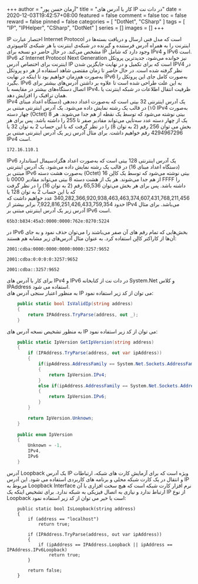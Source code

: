 +++
author = "آرمان حسن پور"
title = "کار با آدرس های IP در دات نت"
date = 2020-12-03T19:42:57+08:00
featured = false
comment = false
toc = false
reward = false
pinned = false
categories = [
	"DotNet", "CSharp"
]
tags = [
    "IP", "IPHelper", "CSharp", "DotNet"
]
series = []
images = []
+++

IP اختصار عبارت Internet Protocol است که مدل فنی ارسال و دریافت بسته‌ها در اینترنت را به همراه آدرس فرستنده و گیرنده در شبکه‌ی اینترنت یا هر شبکه‌ی کامپیوتری مشخص می‌کند. در حال حاضر دو نسخه برای IP وجود دارد که شامل IPv4 و IPv6 است.
<br>
IPv6 که Internet Protocol Next Generation نیز خوانده می‌شود، جدیدترین پروتکل اینترنت برای اختصاص آدرس IP است که برای تکمیل و در نهایت جایگزین شدن IPV4 در نظر گرفته شده است. در حال حاضر تا زمان مقتضی شاهد استفاده از هر دو پروتکل به‌صورت هم‌زمان خواهیم بود تا اینکه در نهایت IPv6 به‌صورت کامل جای این پروتکل را بگیرد. IPv6 به این علت طراحی شده است تا علاوه بر داشتن آدرس‌های بیشتر برای اتصال دستگاه‌های بیشتر در مقایسه با IPv4، ظرفیت انتقال اطلاعات در شبکه اینترنت یا همان ترافیک را افزایش دهد.
<br>
IPv4 یک آدرس اینترنتی 32 بیتی است که به‌صورت اعداد ده‌دهی (دستگاه اعداد مبنای ۱0) در قالب یک رشته نمایش داده می‌شود. یک آدرس اینترنتی مبتنی بر IPv4 به‌صورت چهار دسته (Octet) 8 بیتی نوشته می‌شود که توسط یک نقطه از هم جدا می‌شوند. هر یک از چهار دسته عدد سه‌تایی می‌تواند مقادیر صفر تا 255 را داشته باشد. پس برای هر بخش می توان 256 رقم (2 به توان 8) را در نظر گرفت که با این حساب 2 به توان 32 یا 4294967296 رقم خواهیم داشت. برای مثال آدرس زیر یک آدرس اینترنتی مبتنی بر IPv4 است.
```Text
172.16.110.1
```
IPv6 یک آدرس اینترنتی 128 بیتی است که به‌صورت اعداد هگزادسیمال استاندارد (دستگاه اعداد مبنای 16) در قالب یک رشته نمایش داده می‌شود. یک آدرس اینترنتی مبتنی بر IPv6 به‌صورت هشت دسته (Octet) 16 بیتی نوشته می‌شود که توسط یک کالِن از هم جدا می‌شوند. هر یک از هشت دسته 8 بیتی می‌تواند مقادیر 0000 تا FFFF  را داشته باشد. پس برای هر بخش می‌توان 65,536 رقم (2 به توان 16) را در نظر گرفت که با این حساب 2 به توان 128 یا 340,282,366,920,938,463,463,374,607,431,768,211,456 عدد خواهیم داشت که حدود 7,922,816,251,426,433,759,354 برابر بیشتر از IPv4 می‌باشد. برای مثال آدرس زیر یک آدرس اینترنتی مبتنی بر IPv6 است.
```Text
65b3:b834:45a3:0000:0000:762e:0270:5224
```
در IPv6 بخش‌هایی که تمام رقم های آن صفر می‌باشند را می‌توان حذف نمود و به جای آن‌ها از کاراکتر کالِن استفاده کرد. به عنوان مثال آدرس‌های زیر مشابه هم هستند:
```Text
2001:cdba:0000:0000:0000:0000:3257:9652

2001:cdba:0:0:0:0:3257:9652

2001:cdba::3257:9652
```
برای کار با آدرس های IPv4 و IPv6 در دات نت  از کتابخانه System.Net و کلاس IPAddress استفاده می شود.
<br>
به منظور اعتبار سنجی آدرس های IP می توان از کد زیر استفاده نمود:
```csharp
    public static bool IsValidIp(string address)
    {
        return IPAddress.TryParse(address, out _);
    }
```

به منظور تشخیص نسخه آدرس های IP می توان از کد زیر استفاده نمود:
```csharp
    public static IpVersion GetIpVersion(string address)
    {
        if (IPAddress.TryParse(address, out var ipAddress))
        {
            if(ipAddress.AddressFamily == System.Net.Sockets.AddressFamily.InterNetwork)
            {
                return IpVersion.IPv4;
            }
            else if(ipAddress.AddressFamily == System.Net.Sockets.AddressFamily.InterNetworkV6)
            {
                return IpVersion.IPv6;
            }
        }

        return IpVersion.Unknown;
    }
	
    public enum IpVersion
    {
        Unknown = -1,
        IPv4,
        IPv6
    }
```

آدرس Loopback یک آدرس IP ویژه است که برای آزمایش کارت های شبکه، ارتباطات و انتقال در یک کارت شبکه محلی و برنامه های کاربردی استفاده می شود. این آدرس IP مربوط به Loopback Interface نرم افزار کارت شبکه است که هیچ سخت افزاری با آن ارتباط ندارد و نیازی به اتصال فیزیکی به شبکه ندارد. برای تشخیص اینکه یک IP از نوع Loopback است یا خیر می توان از کد زیر استفاده نمود:
```CSharp
    public static bool IsLoopback(string address)
    {
        if (address == "localhost")
            return true;

        if (IPAddress.TryParse(address, out var ipAddress))
        {
            if (ipAddress == IPAddress.Loopback || ipAddress == IPAddress.IPv6Loopback)
                return true;
        }

        return false;
    }
```